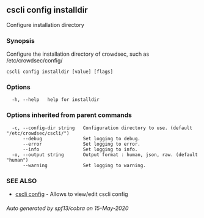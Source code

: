 ## cscli config installdir

Configure installation directory

### Synopsis

Configure the installation directory of crowdsec, such as /etc/crowdsec/config/

```
cscli config installdir [value] [flags]
```

### Options

```
  -h, --help   help for installdir
```

### Options inherited from parent commands

```
  -c, --config-dir string   Configuration directory to use. (default "/etc/crowdsec/cscli/")
      --debug               Set logging to debug.
      --error               Set logging to error.
      --info                Set logging to info.
  -o, --output string       Output format : human, json, raw. (default "human")
      --warning             Set logging to warning.
```

### SEE ALSO

* [cscli config](cscli_config.md)	 - Allows to view/edit cscli config

###### Auto generated by spf13/cobra on 15-May-2020
